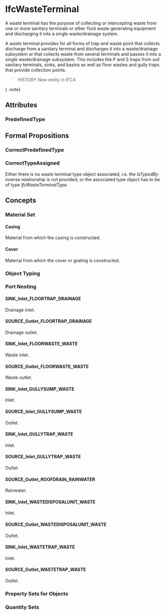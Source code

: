 # IfcWasteTerminal

A waste terminal has the purpose of collecting or intercepting waste from one or more sanitary terminals or other fluid waste generating equipment and discharging it into a single waste/drainage system.

A waste terminal provides for all forms of trap and waste point that collects discharge from a sanitary terminal and discharges it into a waste/drainage subsystem or that collects waste from several terminals and passes it into a single waste/drainage subsystem. This includes the P and S traps from soil sanitary terminals, sinks, and basins as well as floor wastes and gully traps that provide collection points.

> HISTORY New entity in IFC4

{ .note}
>

## Attributes

### PredefinedType


## Formal Propositions

### CorrectPredefinedType


### CorrectTypeAssigned
Either there is no waste terminal type object associated, i.e. the _IsTypedBy_ inverse relationship is not provided, or the associated type object has to be of type _IfcWasteTerminalType_.

## Concepts

### Material Set



#### Casing

Material from which the casing is constructed.

#### Cover

Material from which the cover or grating is constructed.

### Object Typing



### Port Nesting



#### SINK_Inlet_FLOORTRAP_DRAINAGE

Drainage inlet.

#### SOURCE_Outlet_FLOORTRAP_DRAINAGE

Drainage outlet.

#### SINK_Inlet_FLOORWASTE_WASTE

Waste inlet.

#### SOURCE_Outlet_FLOORWASTE_WASTE

Waste outlet.

#### SINK_Inlet_GULLYSUMP_WASTE

Inlet.

#### SOURCE_Inlet_GULLYSUMP_WASTE

Outlet.

#### SINK_Inlet_GULLYTRAP_WASTE

Inlet.

#### SOURCE_Inlet_GULLYTRAP_WASTE

Outlet.

#### SOURCE_Outlet_ROOFDRAIN_RAINWATER

Rainwater.

#### SINK_Inlet_WASTEDISPOSALUNIT_WASTE

Inlet.

#### SOURCE_Outlet_WASTEDISPOSALUNIT_WASTE

Outlet.

#### SINK_Inlet_WASTETRAP_WASTE

Inlet.

#### SOURCE_Outlet_WASTETRAP_WASTE

Outlet.

### Property Sets for Objects



### Quantity Sets



